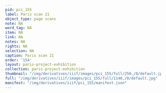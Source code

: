 ```yaml
---
pid: pci_155
label: Paris scan 21
object_type: page scans
note: NA
word_tag: NA
item: NA
link: NA
notes: NA
rights: NA
selection: NA
caption: Paris scan 21
order: '154'
layout: paris-project-exhibition
collection: paris-project-exhibition
thumbnail: "/img/derivatives/iiif/images/pci_155/full/250,/0/default.jpg"
full: "/img/derivatives/iiif/images/pci_155/full/1140,/0/default.jpg"
manifest: "/img/derivatives/iiif/pci_155/manifest.json"
---
```

